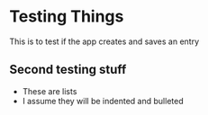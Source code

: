 # Testing Things

This is to test if the app creates and saves an entry

## Second testing stuff

- These are lists
- I assume they will be indented and bulleted


